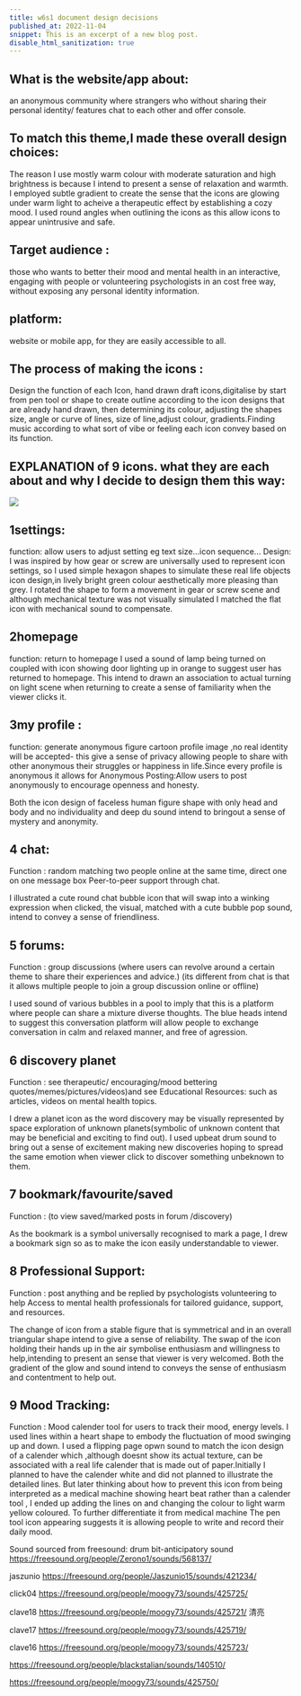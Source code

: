 ```yaml
---
title: w6s1 document design decisions
published_at: 2022-11-04
snippet: This is an excerpt of a new blog post.
disable_html_sanitization: true
---
```



## What is the website/app about:
an anonymous community where strangers who without sharing their personal identity/ features chat to each other and offer console.
## To match this theme,I made these overall design choices:
The reason I use mostly warm colour with moderate saturation and high brightness is because I intend to present a sense of relaxation and warmth.
I employed subtle gradient to create the sense that the icons are glowing under warm light to acheive a therapeutic effect by establishing a cozy mood.
I used round angles when outlining the icons as this allow icons to appear unintrusive and safe.

## Target audience : 
those who wants to better their mood and mental health in an interactive, engaging with people or volunteering psychologists in an cost free way, without exposing any personal identity information. 


## platform: 
website or mobile app, for they are easily accessible to all.



## The process of making the icons : 
Design the function of each Icon, hand drawn draft icons,digitalise by start from pen tool or shape to create outline according to  the icon designs that are already hand drawn, then determining its colour, adjusting the shapes size, angle or curve of lines, size of line,adjust colour, gradients.Finding music according to what sort of vibe or feeling each icon convey based on its function.

## EXPLANATION of 9 icons. what they are each about and why I decide to design them this way:
![ ](w6/1.png)

## 1settings:
function: allow users to adjust setting eg text size...icon sequence...
Design: I was inspired by how gear or screw are universally used to represent icon settings, so I used simple hexagon shapes to simulate these real life objects icon design,in lively bright green colour aesthetically more pleasing than grey. I rotated the shape to form a movement in gear or screw scene and although mechanical texture was not visually simulated I matched the flat icon with mechanical sound to compensate.

## 2homepage 
function: return to homepage
I used a sound of lamp being turned on coupled with icon showing door lighting up in orange to suggest user has returned to homepage. This intend to drawn an association to actual turning on light scene when returning to create a sense of familiarity when the viewer clicks it.

## 3my profile :
function: generate anonymous figure cartoon profile image ,no real identity will be accepted- this give a sense of privacy allowing people to share with other anonymous their struggles or happiness in life.Since every profile is anonymous it allows for Anonymous Posting:Allow users to post anonymously to encourage openness and honesty.

Both the icon design of faceless human figure shape with only head and body and no individuality and deep du sound intend to bringout a sense of mystery and anonymity.

## 4 chat:

Function : random matching two people online at the same time,   direct one on one message box
Peer-to-peer support through chat.

I illustrated a cute round chat bubble icon that will swap into a winking expression when clicked, the visual, matched with a cute bubble pop sound, intend to convey a sense of friendliness.

## 5 forums:
Function : group discussions (where users can revolve around a certain theme to share their experiences and advice.)
(its different from chat is that it allows multiple people to join a group discussion online or offline)

I used sound of various bubbles in a pool to imply that this is a platform where people can share a mixture diverse thoughts.
The blue heads intend to suggest this conversation platform will allow people to exchange conversation in calm and relaxed manner, and free of agression.

## 6 discovery planet
Function :  see therapeutic/ encouraging/mood bettering quotes/memes/pictures/videos)and see Educational Resources: such as  articles, videos on mental health topics.

I drew a planet icon as the word discovery may be visually represented by space exploration of unknown planets(symbolic of unknown content that may be beneficial and exciting to find out).
I used upbeat drum sound to bring out a sense of excitement making new discoveries hoping to spread the same emotion when viewer click to discover something unbeknown to them.

## 7 bookmark/favourite/saved 
Function : (to view saved/marked posts in forum /discovery)

As the bookmark is a symbol universally recognised to mark a page, I drew a bookmark sign so as to make the icon easily understandable to viewer.

## 8 Professional Support:
Function : post anything and be replied by psychologists volunteering to help
Access to mental health professionals for tailored guidance, support, and resources.

The change of icon from a stable figure that is symmetrical and in an overall triangular shape intend to give a sense of reliability. The swap of the icon  holding their hands up in the air symbolise enthusiasm and willingness to help,intending to present an sense that viewer is very welcomed. Both the gradient of the glow and sound intend to conveys the sense of enthusiasm and contentment to help out.


## 9 Mood Tracking:
Function : Mood calender tool for users to track their mood, energy levels.
I used lines within a heart shape to embody the fluctuation of mood swinging up and down.
I used a flipping page opwn sound to match the icon design of a calender which ,although doesnt show its actual texture, can be associated with a real life calender that is made out of paper.Initially I planned to have the calender white and did not planned to illustrate the detailed lines. But later thinking about how to prevent this icon from being interpreted as a  medical machine showing heart beat rather than a calender tool , I ended up adding the lines on and changing the colour to light warm yellow coloured. To further differentiate it from medical machine The pen tool icon appearing suggests it is allowing people to write and record their daily mood.





Sound sourced from freesound:
drum bit-anticipatory sound
https://freesound.org/people/Zerono1/sounds/568137/

 jaszunio
https://freesound.org/people/Jaszunio15/sounds/421234/

click04
https://freesound.org/people/moogy73/sounds/425725/

clave18
https://freesound.org/people/moogy73/sounds/425721/ 清亮

clave17 
https://freesound.org/people/moogy73/sounds/425719/

clave16 
https://freesound.org/people/moogy73/sounds/425723/ 

https://freesound.org/people/blackstalian/sounds/140510/

https://freesound.org/people/moogy73/sounds/425750/

